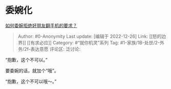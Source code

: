 # 委婉化
[如何委婉拒绝好朋友翻手机的要求？](https://www.zhihu.com/question/41033195/answer/2816457653)

> Author: #0-Anonymity
> Last update: [编辑于 2022-12-26]
> Link: [[怒的边界]] [[有求必应]]
> Category: #“就你机灵”系列
> Tag: #1-家族/1B-处世/2-外务/2f-表达意愿
> 评论区:
> 泛讨论:

“抱歉，这个不可以。”

要委婉的话，就加个“哦”。

“抱歉，这个不可以哦～。”
